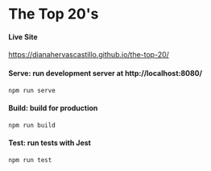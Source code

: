 # The Top 20's

#### Live Site

https://dianahervascastillo.github.io/the-top-20/

#### Serve: run development server at http://localhost:8080/
`npm run serve`

#### Build: build for production
`npm run build`

#### Test: run tests with Jest
`npm run test`
